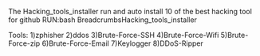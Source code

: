 The Hacking_tools_installer run and auto install 10 of the best hacking tool for github
RUN:bash BreadcrumbsHacking_tools_installer

Tools:
1)zphisher
2)ddos
3)Brute-Force-SSH
4)Brute-Force-Wifi
5)Brute-Force-zip
6)Brute-Force-Email
7)Keylogger
8)DDoS-Ripper
